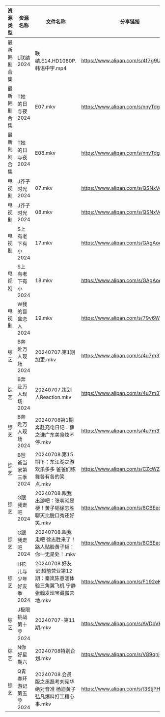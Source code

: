 | 资源类型   | 资源名称          | 文件名称                                               | 分享链接                                 | 更新时间                |
| ------ | ------------- | -------------------------------------------------- | ------------------------------------ | ------------------- |
| 最新韩剧合集 | L联结2024       | 联结.E14.HD1080P.韩语中字.mp4                            | https://www.alipan.com/s/4f7g9UiAEUn | 2024-07-08 00:10:34 |
| 最新韩剧合集 | T她的日与夜2024    | E07.mkv                                            | https://www.alipan.com/s/nnyTdgGkMzK | 2024-07-08 00:10:58 |
| 最新韩剧合集 | T她的日与夜2024    | E08.mkv                                            | https://www.alipan.com/s/nnyTdgGkMzK | 2024-07-08 00:10:57 |
| 电视剧    | J芥子时光2024     | 07.mkv                                             | https://www.alipan.com/s/QSNxVcHJ6jZ | 2024-07-08 14:05:46 |
| 电视剧    | J芥子时光2024     | 08.mkv                                             | https://www.alipan.com/s/QSNxVcHJ6jZ | 2024-07-08 14:05:46 |
| 电视剧    | S上有老下有小2024   | 17.mkv                                             | https://www.alipan.com/s/GAgAoekUHew | 2024-07-08 00:07:06 |
| 电视剧    | S上有老下有小2024   | 18.mkv                                             | https://www.alipan.com/s/GAgAoekUHew | 2024-07-08 00:07:05 |
| 电视剧    | W我的盲盒恋人2024   | 19.mkv                                             | https://www.alipan.com/s/79v6WG3ZjBK | 2024-07-08 14:07:13 |
| 综艺     | B奔赴万人现场2024   | 20240707.第1期加更.mkv                                 | https://www.alipan.com/s/4u7m3VMcqux | 2024-07-08 14:07:35 |
| 综艺     | B奔赴万人现场2024   | 20240707.策划人Reaction.mkv                           | https://www.alipan.com/s/4u7m3VMcqux | 2024-07-08 14:07:34 |
| 综艺     | B奔赴万人现场2024   | 20240708第1期奔赴充电日记：薛之谦广东美食炫不停.mkv                   | https://www.alipan.com/s/4u7m3VMcqux | 2024-07-08 14:07:34 |
| 综艺     | B爸爸当家第三季2024  | 20240708.第15期下：东江湖之游欢乐多多 爸爸们练舞各有各的笑点.mkv           | https://www.alipan.com/s/CZcWZGAe35k | 2024-07-08 14:07:40 |
| 综艺     | G跟我走吧2024     | 20240708.跟我出游吧：张嘴就是梗！黄子韬徐志胜聊天比脱口秀还好笑.mkv           | https://www.alipan.com/s/8CBEecm773h | 2024-07-08 14:07:58 |
| 综艺     | G跟我走吧2024     | 20240708.跟我走吧 徐志胜来了！路人贴脸黄子韬：你一无是处！.mkv             | https://www.alipan.com/s/8CBEecm773h | 2024-07-08 14:07:58 |
| 综艺     | H花儿与少年好友季2024 | 20240708.好友记 超前营业第12期：秦岚陈意涵体验三角翼飞机 宁静张翰发现宝藏露营地.mkv | https://www.alipan.com/s/F192eKH9dMy | 2024-07-08 14:08:13 |
| 综艺     | J极限挑战第十季2024  | 20240707-第11期.mkv                                  | https://www.alipan.com/s/AVDbVKDwyT9 | 2024-07-08 00:08:33 |
| 综艺     | N你好星期六        | 20240708特别企划.mkv                                   | https://www.alipan.com/s/V89qnjC6T3z | 2024-07-08 14:08:47 |
| 综艺     | Q青春环游记第五季2024 | 20240708.会员版之丞磊考刘宪华绝对音准 杨迪黄子弘凡爆料打工糟心事.mkv          | https://www.alipan.com/s/t3StjPH9G3k | 2024-07-08 14:08:55 |
